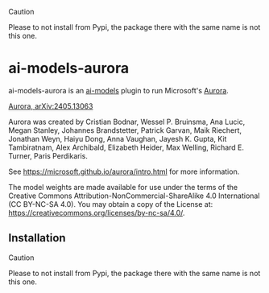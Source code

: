 
> [!CAUTION]
> Please to not install from Pypi, the package there with the same name is not this one.


# ai-models-aurora

ai-models-aurora is an [ai-models](https://github.com/ecmwf-lab/ai-models) plugin to run Microsoft's [Aurora](https://github.com/microsoft/aurora).

[Aurora, arXiv:2405.13063](https://arxiv.org/abs/2405.13063)

Aurora was created by Cristian Bodnar, Wessel P. Bruinsma, Ana Lucic, Megan Stanley, Johannes Brandstetter, Patrick Garvan, Maik Riechert, Jonathan Weyn, Haiyu Dong, Anna Vaughan, Jayesh K. Gupta, Kit Tambiratnam, Alex Archibald, Elizabeth Heider, Max Welling, Richard E. Turner, Paris Perdikaris.

See https://microsoft.github.io/aurora/intro.html for more information.

The model weights are made available for use under the terms of the Creative Commons Attribution-NonCommercial-ShareAlike 4.0 International (CC BY-NC-SA 4.0). You may obtain a copy of the License at: https://creativecommons.org/licenses/by-nc-sa/4.0/.

## Installation

> [!CAUTION]
> Please to not install from Pypi, the package there with the same name is not this one.

